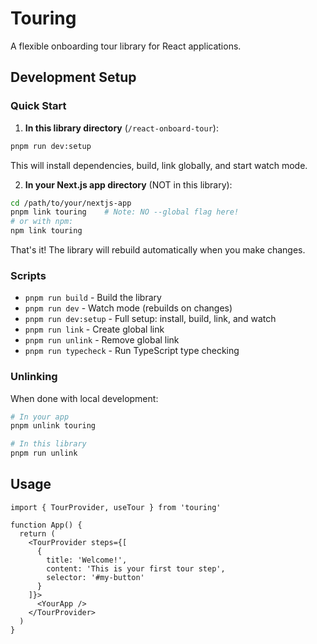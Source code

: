 # Touring

A flexible onboarding tour library for React applications.

## Development Setup

### Quick Start

1. **In this library directory** (`/react-onboard-tour`):
```bash
pnpm run dev:setup
```
This will install dependencies, build, link globally, and start watch mode.

2. **In your Next.js app directory** (NOT in this library):
```bash
cd /path/to/your/nextjs-app
pnpm link touring    # Note: NO --global flag here!
# or with npm:
npm link touring
```

That's it! The library will rebuild automatically when you make changes.

### Scripts

- `pnpm run build` - Build the library
- `pnpm run dev` - Watch mode (rebuilds on changes)
- `pnpm run dev:setup` - Full setup: install, build, link, and watch
- `pnpm run link` - Create global link
- `pnpm run unlink` - Remove global link
- `pnpm run typecheck` - Run TypeScript type checking

### Unlinking

When done with local development:

```bash
# In your app
pnpm unlink touring

# In this library
pnpm run unlink
```

## Usage

```tsx
import { TourProvider, useTour } from 'touring'

function App() {
  return (
    <TourProvider steps={[
      {
        title: 'Welcome!',
        content: 'This is your first tour step',
        selector: '#my-button'
      }
    ]}>
      <YourApp />
    </TourProvider>
  )
}
```